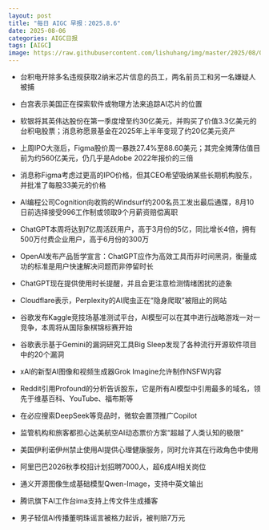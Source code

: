 ```yaml
---
layout: post
title: "每日 AIGC 早报：2025.8.6"
date: 2025-08-06
categories: AIGC日报
tags: [AIGC]
image: https://raw.githubusercontent.com/lishuhang/img/master/2025/08/0806-d.webp
---
```


- 台积电开除多名违规获取2纳米芯片信息的员工，两名前员工和另一名嫌疑人被捕

- 白宫表示美国正在探索软件或物理方法来追踪AI芯片的位置

- 软银将其英伟达股份在第一季度增至约30亿美元，并购买了价值3.3亿美元的台积电股票；消息称愿景基金在2025年上半年变现了约20亿美元资产

- 上周IPO大涨后，Figma股价周一暴跌27.4%至88.60美元；其完全摊薄估值目前为约560亿美元，仍几乎是Adobe 2022年报价的三倍

- 消息称Figma考虑过更高的IPO价格，但其CEO希望吸纳某些长期机构股东，并批准了每股33美元的价格

- AI编程公司Cognition向收购的Windsurf约200名员工发出最后通牒，8月10日前选择接受996工作制或领取9个月薪资赔偿离职

- ChatGPT本周将达到7亿周活跃用户，高于3月份的5亿，同比增长4倍，拥有500万付费企业用户，高于6月份的300万

- OpenAI发布产品哲学宣言：ChatGPT应作为高效工具而非时间黑洞，衡量成功的标准是用户快速解决问题而非停留时长

- ChatGPT现在提供使用时长提醒，并且会更注意检测情绪困扰的迹象

- Cloudflare表示，Perplexity的AI爬虫正在“隐身爬取”被阻止的网站

- 谷歌发布Kaggle竞技场基准测试平台，AI模型可以在其中进行战略游戏一对一竞争，本周将从国际象棋锦标赛开始

- 谷歌表示基于Gemini的漏洞研究工具Big Sleep发现了各种流行开源软件项目中的20个漏洞

- xAI的新型AI图像和视频生成器Grok Imagine允许制作NSFW内容

- Reddit引用Profound的分析告诉股东，它是所有AI模型中引用最多的域名，领先于维基百科、YouTube、福布斯等

- 在必应搜索DeepSeek等竞品时，微软会置顶推广Copilot

- 监管机构和旅客都担心达美航空AI动态票价方案“超越了人类认知的极限”

- 美国伊利诺伊州禁止使用AI提供心理健康服务，同时允许其在行政角色中使用

- 阿里巴巴2026秋季校招计划招聘7000人，超6成AI相关岗位

- 通义开源图像生成基础模型Qwen-Image，支持中英文输出

- 腾讯旗下AI工作台ima支持上传文件生成播客

- 男子轻信AI传播董明珠谣言被格力起诉，被判赔7万元